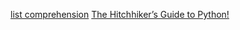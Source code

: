 [list comprehension](https://gist.github.com/bearfrieze/a746c6f12d8bada03589)
[The Hitchhiker’s Guide to Python!](http://docs.python-guide.org/en/latest/)